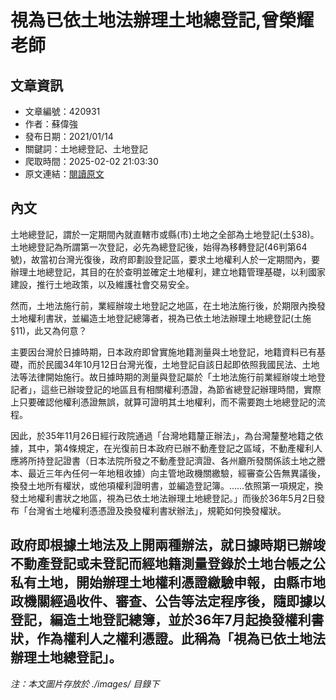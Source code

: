 # 視為已依土地法辦理土地總登記,曾榮耀老師

## 文章資訊
- 文章編號：420931
- 作者：蘇偉強
- 發布日期：2021/01/14
- 關鍵詞：土地總登記、土地登記
- 爬取時間：2025-02-02 21:03:30
- 原文連結：[閱讀原文](https://real-estate.get.com.tw/Columns/detail.aspx?no=420931)

## 內文
土地總登記，謂於一定期間內就直轄市或縣(市)土地之全部為土地登記(土§38)。土地總登記為所謂第一次登記，必先為總登記後，始得為移轉登記(46判第64號)，故當初台灣光復後，政府即劃設登記區，要求土地權利人於一定期間內，要辦理土地總登記，其目的在於查明並確定土地權利，建立地籍管理基礎，以利國家建設，推行土地政策，以及維護社會交易安全。

然而，土地法施行前，業經辦竣土地登記之地區，在土地法施行後，於期限內換發土地權利書狀，並編造土地登記總簿者，視為已依土地法辦理土地總登記(土施§11)，此又為何意？

主要因台灣於日據時期，日本政府即曾實施地籍測量與土地登記，地籍資料已有基礎，而於民國34年10月12日台灣光復，土地登記自該日起即依照我國民法、土地法等法律開始施行。故日據時期的測量與登記屬於「土地法施行前業經辦竣土地登記者」，這些已辦竣登記的地區且有相關權利憑證，為節省總登記辦理時間，實際上只要確認他權利憑證無誤，就算可證明其土地權利，而不需要跑土地總登記的流程。

因此，於35年11月26日經行政院通過「台灣地籍釐正辦法」，為台灣釐整地籍之依據，其中，第4條規定，在光復前日本政府已辦不動產登記之區域，不動產權利人應將所持登記證書（日本法院所發之不動產登記濟證、各州廳所發關係該土地之謄本、最近三年內任何一年地租收據）向主管地政機關繳驗，經審查公告無異議後，換發土地所有權狀，或他項權利證明書，並編造登記簿。……依照第一項規定，換發土地權利書狀之地區，視為已依土地法辦理土地總登記。」而後於36年5月2日發布「台灣省土地權利憑憑證及換發權利書狀辦法」，規範如何換發權狀。

政府即根據土地法及上開兩種辦法，就日據時期已辦竣不動產登記或未登記而經地籍測量登錄於土地台帳之公私有土地，開始辦理土地權利憑證繳驗申報，由縣市地政機關經過收件、審查、公告等法定程序後，隨即據以登記，編造土地登記總簿，並於36年7月起換發權利書狀，作為權利人之權利憑證。此稱為「視為已依土地法辦理土地總登記」。
---
*注：本文圖片存放於 ./images/ 目錄下*
